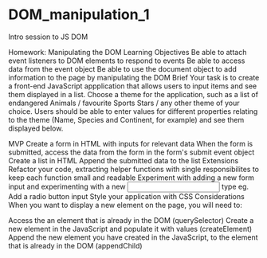 # DOM_manipulation_1
Intro session to JS DOM

Homework: Manipulating the DOM
Learning Objectives
Be able to attach event listeners to DOM elements to respond to events
Be able to access data from the event object
Be able to use the document object to add information to the page by manipulating the DOM
Brief
Your task is to create a front-end JavaScript appplication that allows users to input items and see them displayed in a list. Choose a theme for the application, such as a list of endangered Animals / favourite Sports Stars / any other theme of your choice. Users should be able to enter values for different properties relating to the theme (Name, Species and Continent, for example) and see them displayed below.

MVP
Create a form in HTML with inputs for relevant data
When the form is submitted, access the data from the form in the form's submit event object
Create a list in HTML
Append the submitted data to the list
Extensions
Refactor your code, extracting helper functions with single responsibilites to keep each function small and readable
Experiment with adding a new form input and experimenting with a new <input> type eg. Add a radio button input
Style your application with CSS
Considerations
When you want to display a new element on the page, you will need to:

Access the an element that is already in the DOM (querySelector)
Create a new element in the JavaScript and populate it with values (createElement)
Append the new element you have created in the JavaScript, to the element that is already in the DOM (appendChild)
